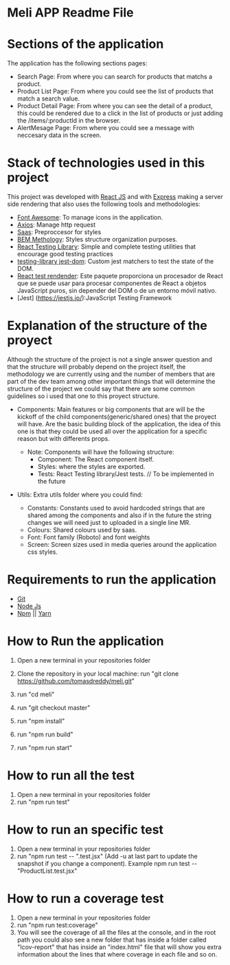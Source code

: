 # Meli APP Readme File

# Sections of the application

The application has the following sections pages:
  - Search Page: From where you can search for products that matchs a product.
  - Product List Page: From where you could see the list of products that match a search value.
  - Product Detail Page: From where you can see the detail of a product, this could be rendered
  due to a click in the list of products or just adding the  /items/:productId in the browser.
  - AlertMesage Page: From where you could see a message with neccesary data in the screen.
# Stack of technologies used in this project

This project was developed with [React JS](https://es.reactjs.org/) and with [Express](https://expressjs.com/es/) making a server side rendering that also uses the following tools and methodologies:

  - [Font Awesome](https://fontawesome.com/how-to-use/on-the-web/using-with/react-native): To manage icons in the application.
  - [Axios](https://www.npmjs.com/package/axios): Manage http request
  - [Saas](https://sass-lang.com/): Preproccesor for styles
  - [BEM Methology](http://getbem.com/): Styles structure organization purposes.
  - [React Testing Library](https://testing-library.com/): Simple and complete testing utilities that encourage good testing practices
  - [testing-library jest-dom](https://www.npmjs.com/package/@testing-library/jest-dom): Custom jest matchers to test the state of the DOM.
  - [React test rendender](https://es.reactjs.org/docs/test-renderer.html): Este paquete proporciona un procesador de React que se puede usar para procesar componentes de React a objetos JavaScript puros, sin depender del DOM o de un entorno móvil nativo.
  - [Jest] (https://jestjs.io/):JavaScript Testing Framework





# Explanation of the structure of the proyect

Although the structure of the project is not a single answer question and that the structure will probably depend on the project itself, the methodology we are currently using and the number of members that are part of the dev team among other important things that will determine the structure of the project we could say that there are some common guidelines so i used that one to this proyect structure.

- Components: Main features or big components that are will be the kickoff of the child components(generic/shared ones) that the proyect will have. Are the basic building block of the application, the idea of this one is that they could be used all over the application for a specific reason but with differents props. 

  - Note: Components will have the following structure:
    * Component: The React component itself.
    * Styles: where the styles are exported.
    * Tests: React Testing library/Jest tests. // To be implemented in the future

- Utils: Extra utils folder where you could find:
  - Constants: Constants used to avoid hardcoded strings that are shared among the components and also if in the future the string changes we will need just to uploaded in a single line MR.
  - Colours: Shared colours used by saas.
  - Font: Font family (Roboto) and font weights
  - Screen: Screen sizes used in media queries around the application css styles.

# Requirements to run the application

  - [Git](https://git-scm.com/)
  - [Node Js](https://nodejs.org/en/)
  - [Npm](https://www.npmjs.com/) || [Yarn](https://yarnpkg.com/)

# How to Run the application

1. Open a new terminal in your repositories folder

1. Clone the repository in your local machine:
  run "git clone https://github.com/tomasdreddy/meli.git"

2. run "cd meli"

3. run "git checkout master"

4. run "npm install"

5. run "npm run build"

6. run "npm run start"

# How to run all the test
  1. Open a new terminal in your repositories folder
  2. run "npm run test"

# How to run an specific test
  1. Open a new terminal in your repositories folder
  2. run "npm run test -- "<ComponentName>.test.jsx" (Add -u at last part to update the snapshot if you change a component).
  Example npm run test -- "ProductList.test.jsx"

# How to run a coverage test
  1. Open a new terminal in your repositories folder
  2. run "npm run test:coverage"
  3. You will see the coverage of all the files at the console, and in the root path 
    you could also see a new folder that has inside a folder called "lcov-report" that 
    has inside an "index.html" file that will show you extra information about the lines
    that where coverage in each file and so on.